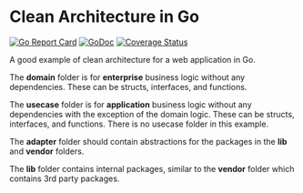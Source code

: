 # Clean Architecture in Go

[![Go Report Card](https://goreportcard.com/badge/github.com/josephspurrier/gocleanarchitecture)](https://goreportcard.com/report/github.com/josephspurrier/gocleanarchitecture)
[![GoDoc](https://godoc.org/github.com/josephspurrier/gocleanarchitecture?status.svg)](https://godoc.org/github.com/josephspurrier/gocleanarchitecture)
[![Coverage Status](https://coveralls.io/repos/github/josephspurrier/gocleanarchitecture/badge.svg?branch=master&randid=6)](https://coveralls.io/github/josephspurrier/gocleanarchitecture?branch=master)

A good example of clean architecture for a web application in Go.

The **domain** folder is for **enterprise** business logic without any
dependencies. These can be structs, interfaces, and functions.

The **usecase** folder is for **application** business logic without any
dependencies with the exception of the domain logic. These can be structs,
interfaces, and functions. There is no usecase folder in this example.

The **adapter** folder should contain abstractions for the packages in the
**lib** and **vendor** folders.

The **lib** folder contains internal packages, similar to the **vendor** folder
which contains 3rd party packages.
